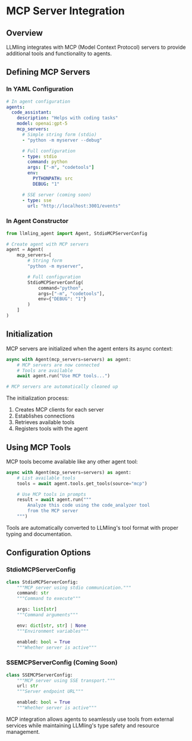 # MCP Server Integration

## Overview

LLMling integrates with MCP (Model Context Protocol) servers to provide additional tools and functionality to agents.

## Defining MCP Servers

### In YAML Configuration
```yaml
# In agent configuration
agents:
  code_assistant:
    description: "Helps with coding tasks"
    model: openai:gpt-5
    mcp_servers:
      # Simple string form (stdio)
      - "python -m myserver --debug"

      # Full configuration
      - type: stdio
        command: python
        args: ["-m", "codetools"]
        env:
          PYTHONPATH: src
          DEBUG: "1"

      # SSE server (coming soon)
      - type: sse
        url: "http://localhost:3001/events"
```

### In Agent Constructor
```python
from llmling_agent import Agent, StdioMCPServerConfig

# Create agent with MCP servers
agent = Agent(
    mcp_servers=[
        # String form
        "python -m myserver",

        # Full configuration
        StdioMCPServerConfig(
            command="python",
            args=["-m", "codetools"],
            env={"DEBUG": "1"}
        )
    ]
)
```

## Initialization

MCP servers are initialized when the agent enters its async context:

```python
async with Agent(mcp_servers=servers) as agent:
    # MCP servers are now connected
    # Tools are available
    await agent.run("Use MCP tools...")

# MCP servers are automatically cleaned up
```

The initialization process:

1. Creates MCP clients for each server
2. Establishes connections
3. Retrieves available tools
4. Registers tools with the agent

## Using MCP Tools

MCP tools become available like any other agent tool:

```python
async with Agent(mcp_servers=servers) as agent:
    # List available tools
    tools = await agent.tools.get_tools(source="mcp")

    # Use MCP tools in prompts
    result = await agent.run("""
        Analyze this code using the code_analyzer tool
        from the MCP server
    """)
```

Tools are automatically converted to LLMling's tool format with proper typing and documentation.


## Configuration Options

### StdioMCPServerConfig
```python
class StdioMCPServerConfig:
    """MCP server using stdio communication."""
    command: str
    """Command to execute"""

    args: list[str]
    """Command arguments"""

    env: dict[str, str] | None
    """Environment variables"""

    enabled: bool = True
    """Whether server is active"""
```

### SSEMCPServerConfig (Coming Soon)
```python
class SSEMCPServerConfig:
    """MCP server using SSE transport."""
    url: str
    """Server endpoint URL"""

    enabled: bool = True
    """Whether server is active"""
```


MCP integration allows agents to seamlessly use tools from external services while maintaining LLMling's type safety and resource management.
